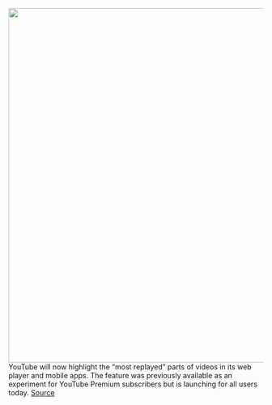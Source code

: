 <img src='https://cdn.vox-cdn.com/thumbor/WDl-LHSt3zcxOKjWznRbV3LN1v8=/0x0:2040x1360/1200x800/filters:focal(857x517:1183x843)/cdn.vox-cdn.com/uploads/chorus_image/image/70883639/acastro_180322_1777_youtube_0001.0.jpg' width='700px' /><br/>
YouTube will now highlight the “most replayed” parts of videos in its web player and mobile apps. The feature was previously available as an experiment for YouTube Premium subscribers but is launching for all users today.
<a href='https://www.theverge.com/2022/5/18/23117452/youtube-most-replayed-parts-of-video-feature'> Source <a/>